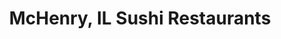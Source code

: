 ---
layout: city
title: McHenry, IL Sushi Restaurants
permalink: /illinois/mchenry/
stateAbbr: IL
stateName: Illinois
cityName: McHenry

---